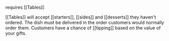 requires [[Tables]]

[[Tables]] will accept [[starters]], [[sides]] and [[desserts]] they haven't ordered. The dish must be delivered in the order customers would normally order them. Customers have a chance of [[tipping]] based on the value of your gifts.